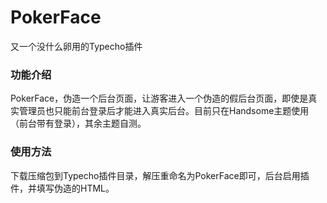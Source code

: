 # PokerFace
又一个没什么卵用的Typecho插件

### 功能介绍
PokerFace，伪造一个后台页面，让游客进入一个伪造的假后台页面，即使是真实管理员也只能前台登录后才能进入真实后台。目前只在Handsome主题使用（前台带有登录），其余主题自测。

### 使用方法
下载压缩包到Typecho插件目录，解压重命名为PokerFace即可，后台启用插件，并填写伪造的HTML。
